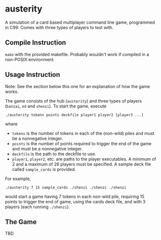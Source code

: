 # austerity
A simulation of a card based multiplayer command line game, programmed in C99. Comes with three types of players to test with. 

## Compile Instruction
`make` with the provided makefile. Probably wouldn't work if compiled in a non-POSIX environment. 

## Usage Instruction
Note: See the section below this one for an explanation of how the game works. 

The game consists of the hub (`austerity`) and three types of players (`banzai`, `ed` and `shenzi`). To start the game, execute 
```
./austerity tokens points deckfile player1 player2 [player3 ...]
```
where
- `tokens` is the number of tokens in each of the (non-wild) piles and must be a nonnegative integer. 
- `points` is the number of points required to trigger the end of the game and must be a nonnegative integer.
- `deckfile` is the path to the deckfile to use.
- `player1`, `player2`, etc. are paths to the player executables. A minimum of 2 and a maximum of 26 players must be specified. A sample deck file called `sample_cards` is provided. 

For example, 
```
./austerity 7 15 sample_cards ./shenzi ./shenzi ./shenzi
```
would start a game having 7 tokens in each non-wild pile, requiring 15 points to trigger the end of game, using the cards deck file, and with 3 players (each running `./shenzi`). 

## The Game
TBD
